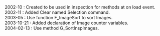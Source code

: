 2002-10 : Created to be used in inspection for methods at on load event.  2002-11 : Added Clear named Selection command.  2003-05 : Use function F_ImageSort to sort Images.  2003-10-21 : Added declaration of Image counter variables.  2004-02-13 : Use method G_SortInspImages.